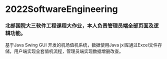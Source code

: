 # 2022SoftwareEngineering

### 北邮国院大三软件工程课程大作业，本人负责管理员端全部页面及逻辑功能。

基于Java Swing GUI 开发的机场值机系统，数据使用Java jxl库通过Excel文件存储，用户端实现全套值机流程，管理员端实现数据增删改查。
